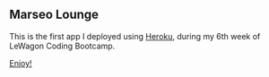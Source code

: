 ## Marseo Lounge

This is the first app I deployed using [Heroku](https://dashboard.heroku.com/apps), during my 6th week of LeWagon Coding Bootcamp.

[Enjoy!](https://marseo-mr-cocktail.herokuapp.com/)
